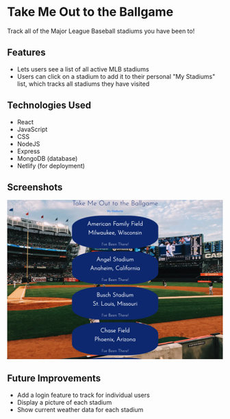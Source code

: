 # Take Me Out to the Ballgame 

Track all of the Major League Baseball stadiums you have been to!

## Features
- Lets users see a list of all active MLB stadiums
- Users can click on a stadium to add it to their personal "My Stadiums" list, which tracks all stadiums they have visited

## Technologies Used
- React
- JavaScript
- CSS
- NodeJS
- Express
- MongoDB (database)
- Netlify (for deployment)

## Screenshots
![Home Page](./src/images/home-page.png)

## Future Improvements
- Add a login feature to track for individual users
- Display a picture of each stadium
- Show current weather data for each stadium



